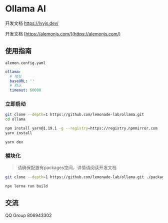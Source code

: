 # Ollama AI

开发文档 https://lvyjs.dev/

开发文档 [https://alemonjs.com/](https://alemonjs.com/)

## 使用指南

`alemon.config.yaml`

```yaml
ollama:
  # 地址
  baseURL: ''
  # 默认
  timeout: 60000
```

### 立即启动

```sh
git clone --depth=1 https://github.com/lemonade-lab/ollama.git
cd ollama
```

```sh
npm install yarn@1.19.1 -g --registry=https://registry.npmmirror.com
yarn install
```

```sh
yarn dev
```

### 模块化

> 请确保配置有packages空间，详情请阅读开发文档

```sh
git clone --depth=1 https://github.com/lemonade-lab/ollama.git ./packages/ollama
```

```sh
npx lerna run build
```

## 交流

QQ Group 806943302
